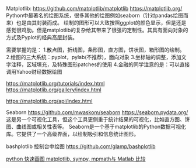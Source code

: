 Matplotlib:
https://github.com/matplotlib/matplotlib
https://matplotlib.org/
Python中最著名的绘图系统，很多其他的绘图例如seaborn（针对pandas绘图而来）也是由其封装而成。
绘制的图形可以大致按照ggplot的颜色显示，但是还是感觉很鸡肋。但是matplotlib的复杂给其带来了很强的定制性。其具有面向对象的方式及Pyplot的经典高层封装。

需要掌握的是：
1.散点图，折线图，条形图，直方图，饼状图，箱形图的绘制。
2.绘图的三大系统：pyplot，pylab(不推荐)，面向对象
3.坐标轴的调整，添加文字注释，区域填充，及特殊图形patches的使用
4.金融的同学注意的是：可以直接调用Yahoo财经数据绘图

https://matplotlib.org/tutorials/index.html
https://matplotlib.org/gallery/index.html

https://matplotlib.org/api/index.html



Seaborn
https://github.com/mwaskom/seaborn
https://seaborn.pydata.org/
这是另一个可视化工具，但这个工具更侧重于统计结果的可视化，比如直方图、饼图、曲线图或相关性表等。
Seaborn是一个基于matplotlib的Python数据可视化库。它提供了一个高级界面，以绘制吸引和信息统计图形。



bashplotlib
控制台中绘图
https://github.com/glamp/bashplotlib

[python 快速画图 matplotlib, sympy, mpmath与 Matlab 比较](https://blog.csdn.net/robert_chen1988/article/details/80465255)
